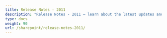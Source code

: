 ```yaml
---
title: Release Notes - 2011
description: "Release Notes - 2011 – learn about the latest updates and fixes."
type: docs
weight: 90
url: /sharepoint/release-notes-2011/
---
```




